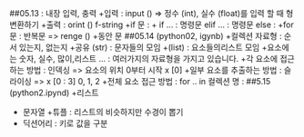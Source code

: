 ##05.13 : 내장 입력, 충력
+입력 : input () => 정수 (int), 실수 (float)를 입력 할 때 형변환하기
+출력 : orint () f-string
+if 문 : + if ... : 명령문 elif ... : 명령문 else :
+for 문 : 반복문 => renge ()
+동안 문
##05.14 (python02, igynb)
+컬렉션 자료형 : 순서 있는지, 없는지
+공유 (str) : 문자들의 모임
+(list) : 요소들의리스트 모임
+요소에는 숫자, 실수, 많이,리스트 ... : 여러가지의 자료형을 가지고 있습니다.
+각 요소에 접근하는 방법 : 인덱싱 => 요소의 위치 0부터 시작 x [0]
+일부 요소를 추출하는 방법 : 슬라이싱 => x [0 : 3] 0, 1, 2
+전체 요소 접근 방법 : for .. in 컬렉션 명 :
##5.15 (python2.ipynd)
+리스트
  + 문자열
+튜플 : 리스트의 비슷하지만 수경이 뽑기
+ 딕션어리 : 키로 값을 구분 
